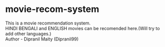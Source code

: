 # movie-recom-system
This is a movie recommendation system.
<br>
HINDI BENGALI and ENGLISH movies can be recomended here.(Will try to add other languages.)
<br>
Author - Dipranil Maity (Dipranil99)
